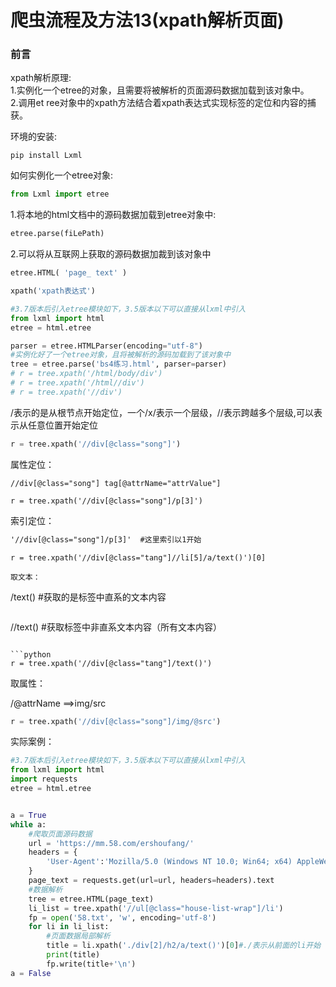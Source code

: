 # 爬虫流程及方法13(xpath解析页面)

### 前言

xpath解析原理:   
1.实例化一个etree的对象，且需要将被解析的页面源码数据加载到该对象中。  
2.调用et ree对象中的xpath方法结合着xpath表达式实现标签的定位和内容的捕获。  

环境的安装:

```
pip install Lxml
```

如何实例化一个etree对象:

```python
from Lxml import etree
```

1.将本地的html文档中的源码数据加载到etree对象中:
```python
etree.parse(fiLePath)
```

2.可以将从互联网上获取的源码数据加裁到该对象中
```python
etree.HTML( 'page_ text' )
```
```python
xpath('xpath表达式')
```
```python
#3.7版本后引入etree模块如下，3.5版本以下可以直接从lxml中引入
from lxml import html
etree = html.etree

parser = etree.HTMLParser(encoding="utf-8")
#实例化好了一个etree对象，且将被解析的源码加载到了该对象中
tree = etree.parse('bs4练习.html', parser=parser)
# r = tree.xpath('/html/body/div')
# r = tree.xpath('/html//div')
# r = tree.xpath('//div')
```

/表示的是从根节点开始定位，一个/x/表示一个层级，//表示跨越多个层级,可以表示从任意位置开始定位

```python
r = tree.xpath('//div[@class="song"]')
```

属性定位：


```
//div[@class="song"] tag[@attrName="attrValue"]
```

```pythpn
r = tree.xpath('//div[@class="song"]/p[3]')
```

索引定位：

```html
'//div[@class="song"]/p[3]'  #这里索引以1开始
```

```
r = tree.xpath('//div[@class="tang"]//li[5]/a/text()')[0]

取文本：

```
/text() #获取的是标签中直系的文本内容
```

```
//text() #获取标签中非直系文本内容（所有文本内容）
```

```python
r = tree.xpath('//div[@class="tang"]/text()')
```

取属性：

/@attrName  ==>img/src
```python
r = tree.xpath('//div[@class="song"]/img/@src')
```

实际案例：
```python
#3.7版本后引入etree模块如下，3.5版本以下可以直接从lxml中引入
from lxml import html
import requests
etree = html.etree


a = True
while a:
    #爬取页面源码数据
    url = 'https://mm.58.com/ershoufang/'
    headers = {
        'User-Agent':'Mozilla/5.0 (Windows NT 10.0; Win64; x64) AppleWebKit/537.36 (KHTML, like Gecko) Chrome/80.0.3987.122 Safari/537.36'
    }
    page_text = requests.get(url=url, headers=headers).text
    #数据解析
    tree = etree.HTML(page_text)
    li_list = tree.xpath('//ul[@class="house-list-wrap"]/li')
    fp = open('58.txt', 'w', encoding='utf-8')
    for li in li_list:
        #页面数据局部解析
        title = li.xpath('./div[2]/h2/a/text()')[0]#./表示从前面的li开始（局部开始）
        print(title)
        fp.write(title+'\n')
a = False
```




